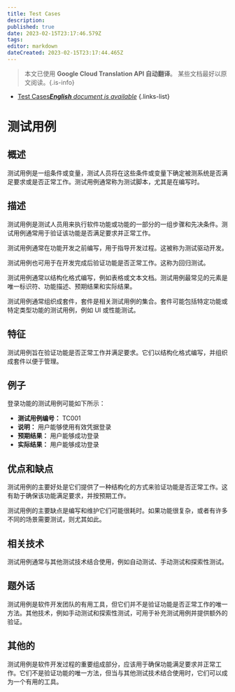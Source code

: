 ```yaml
---
title: Test Cases
description: 
published: true
date: 2023-02-15T23:17:46.579Z
tags: 
editor: markdown
dateCreated: 2023-02-15T23:17:44.465Z
---
```


> 本文已使用 **Google Cloud Translation API 自动翻译**。
某些文档最好以原文阅读。{.is-info}



- [Test Cases***English** document is available*](/en/Knowledge-base/Dictionary/test-cases)
{.links-list}


# 测试用例

## 概述
测试用例是一组条件或变量，测试人员将在这些条件或变量下确定被测系统是否满足要求或是否正常工作。测试用例通常称为测试脚本，尤其是在编写时。

## 描述
测试用例是测试人员用来执行软件功能或功能的一部分的一组步骤和先决条件。测试用例通常用于验证该功能是否满足要求并正常工作。

测试用例通常在功能开发之前编写，用于指导开发过程。这被称为测试驱动开发。

测试用例也可用于在开发完成后验证功能是否正常工作。这称为回归测试。

测试用例通常以结构化格式编写，例如表格或文本文档。测试用例最常见的元素是唯一标识符、功能描述、预期结果和实际结果。

测试用例通常组织成套件，套件是相关测试用例的集合。套件可能包括特定功能或特定类型功能的测试用例，例如 UI 或性能测试。

## 特征
测试用例旨在验证功能是否正常工作并满足要求。它们以结构化格式编写，并组织成套件以便于管理。

## 例子
登录功能的测试用例可能如下所示：

* **测试用例编号：** TC001
* **说明：** 用户能够使用有效凭据登录
* **预期结果：** 用户能够成功登录
* **实际结果：** 用户能够成功登录

## 优点和缺点
测试用例的主要好处是它们提供了一种结构化的方式来验证功能是否正常工作。这有助于确保该功能满足要求，并按预期工作。

测试用例的主要缺点是编写和维护它们可能很耗时。如果功能很复杂，或者有许多不同的场景需要测试，则尤其如此。

## 相关技术
测试用例通常与其他测试技术结合使用，例如自动测试、手动测试和探索性测试。

## 题外话
测试用例是软件开发团队的有用工具，但它们并不是验证功能是否正常工作的唯一方法。其他技术，例如手动测试和探索性测试，可用于补充测试用例并提供额外的验证。

## 其他的
测试用例是软件开发过程的重要组成部分，应该用于确保功能满足要求并正常工作。它们不是验证功能的唯一方法，但当与其他测试技术结合使用时，它们可以成为一个有用的工具。